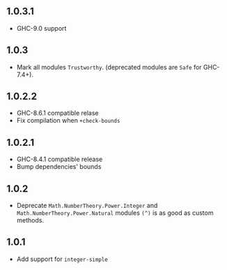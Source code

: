 1.0.3.1
-------

- GHC-9.0 support

1.0.3
-----

- Mark all modules `Trustworthy`. (deprecated modules are `Safe` for GHC-7.4+).

1.0.2.2
-------

- GHC-8.6.1 compatible relase
- Fix compilation when `+check-bounds`

1.0.2.1
-------

- GHC-8.4.1 compatible release
- Bump dependencies' bounds

1.0.2
-----

- Deprecate `Math.NumberTheory.Power.Integer` and `Math.NumberTheory.Power.Natural` modules
  `(^)` is as good as custom methods.

1.0.1
-----

- Add support for `integer-simple`
